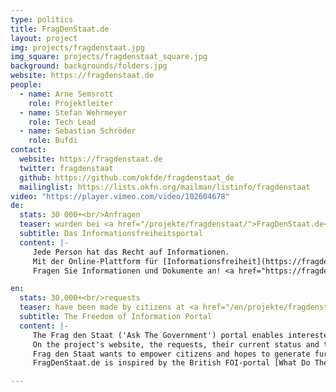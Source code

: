 ```yaml
---
type: politics
title: FragDenStaat.de
layout: project
img: projects/fragdenstaat.jpg
img_square: projects/fragdenstaat_square.jpg
background: backgrounds/folders.jpg
website: https://fragdenstaat.de
people:
  - name: Arne Semsrott
    role: Projektleiter
  - name: Stefan Wehrmeyer
    role: Tech Lead
  - name: Sebastian Schröder
    role: Bufdi
contact:
  website: https://fragdenstaat.de
  twitter: fragdenstaat
  github: https://github.com/okfde/fragdenstaat_de
  mailinglist: https://lists.okfn.org/mailman/listinfo/fragdenstaat
video: "https://player.vimeo.com/video/102604678"
de:
  stats: 30 000+<br/>Anfragen
  teaser: wurden bei <a href="/projekte/fragdenstaat/">FragDenStaat.de</a> von BürgerInnen an Behörden gestellt.
  subtitle: Das Informationsfreiheitsportal
  content: |-
     Jede Person hat das Recht auf Informationen.
     Mit der Online-Plattform für [Informationsfreiheit](https://fragdenstaat.de/) [FragDenStaat](https://fragdenstaat.de/) kann jede Person Anfragen an Behörden stellen.
     Fragen Sie Informationen und Dokumente an! <a href="https://fragdenstaat.de">Zu FragDenStaat</a>

en:
  stats: 30,000+<br/>requests
  teaser: have been made by citizens at <a href="/en/projekte/fragdenstaat/">FragDenStaat.de</a>.
  subtitle: The Freedom of Information Portal
  content: |-
     The Frag den Staat ('Ask The Government') portal enables interested citizens to request information from a variety of public sector organisations by making a Freedom of Information (FOI) request.
     On the project's website, the requests, their current status and the responses to them are transparently documented and published.
     Frag den Staat wants to empower citizens and hopes to generate further interest in FOI.
     FragDenStaat.de is inspired by the British FOI-portal [What Do They Know]( https://www.whatdotheyknow.com/) and cooperates with other FOI portals around the world.

---
```

